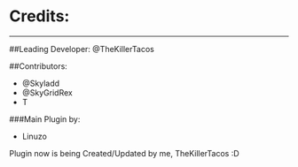 # Credits:
****

##Leading Developer:  @TheKillerTacos

##Contributors:
* @Skyladd
* @SkyGridRex
* T

###Main Plugin by:
* Linuzo

Plugin now is being Created/Updated by me, TheKillerTacos :D

